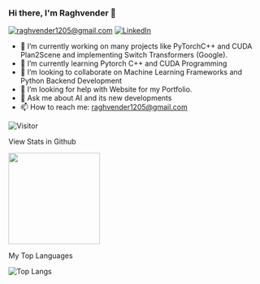 ### Hi there, I'm Raghvender 👋
<a href="mailto:raghvender1205l@gmail.com">![raghvender1205@gmail.com](https://img.shields.io/badge/Gmail-D14836?style=for-the-badge&logo=gmail&logoColor=white)</a> <a href="www.linkedin.com/in/raghvender-changotra-1749881a1">![LinkedIn](https://img.shields.io/badge/LinkedIn-0077B5?style=for-the-badge&logo=linkedin&logoColor=white)</a>


- 🔭 I’m currently working on many projects like PyTorchC++ and CUDA Plan2Scene and implementing Switch Transformers (Google). 
- 🌱 I’m currently learning Pytorch C++ and CUDA Programming
- 👯 I’m looking to collaborate on Machine Learning Frameworks and Python Backend Development
- 🤔 I’m looking for help with Website for my Portfolio.
- 💬 Ask me about AI and its new developments
- 📫 How to reach me: raghvender1205@gmail.com

![Visitor](https://visitor-badge.laobi.icu/badge?page_id=Raghvender1205.Raghvender1205)

View Stats in Github

<img height="180em" src="https://github-readme-stats.vercel.app/api?username=Raghvender1205&show_icons=true&hide_border=true&&count_private=true&include_all_commits=true" />

My Top Languages

![Top Langs](https://github-readme-stats.vercel.app/api/top-langs/?username=Raghvender1205&layout=compact)
